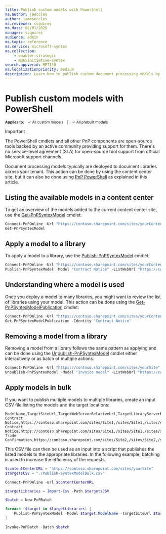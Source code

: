 ```yaml
---
title: Publish custom models with PowerShell
ms.author: jaeccles
author: jameseccles
ms.reviewer: ssquires
ms.date: 08/01/2025
manager: ssquires
audience: admin
ms.topic: reference
ms.service: microsoft-syntex
ms.collection: 
    - enabler-strategic
    - m365initiative-syntex
search.appverid: MET150
ms.localizationpriority: medium
description: Learn how to publish custom document processing models by using PowerShell.
---
```


# Publish custom models with PowerShell

<sup>**Applies to:**  &ensp; &#10003; All custom models &ensp; | &ensp; &#10003; All prebuilt models</sup>

> [!IMPORTANT]
> The PowerShell cmdlets and all other PnP components are open-source tools backed by an active community providing support for them. There's no service-level agreement (SLA) for open-source tool support from official Microsoft support channels.

Document processing models typically are deployed to document libraries across your tenant. This action can be done by using the content center site, but it can also be done using [PnP PowerShell](https://pnp.github.io/powershell/) as explained in this article.

## Listing the available models in a content center

To get an overview of the models added to the current content center site, use the [Get-PnPSyntexModel](https://pnp.github.io/powershell/cmdlets/Get-PnPSyntexModel.html) cmdlet:

```PowerShell
Connect-PnPOnline -Url "https://contoso.sharepoint.com/sites/yourContentCenter"
Get-PnPSyntexModel
```

## Apply a model to a library

To apply a model to a library, use the [Publish-PnPSyntexModel](https://pnp.github.io/powershell/cmdlets/Publish-PnPSyntexModel.html) cmdlet:

```PowerShell
Connect-PnPOnline -Url "https://contoso.sharepoint.com/sites/yourContentCenter"
Publish-PnPSyntexModel -Model "Contract Notice" -ListWebUrl "https://contoso.sharepoint.com/sites/finance" -List "Documents"
```

## Understanding where a model is used

Once you deploy a model to many libraries, you might want to review the list of libraries using your model. This action can be done using the [Get-PnPSyntexModelPublication](https://pnp.github.io/powershell/cmdlets/Get-PnPSyntexModelPublication.html) cmdlet:

```PowerShell
Connect-PnPOnline -Url "https://contoso.sharepoint.com/sites/yourContentCenter"
Get-PnPSyntexModelPublication -Identity "Contract Notice"
```

## Removing a model from a library

Removing a model from a library follows the same pattern as applying and can be done using the [Unpublish-PnPSyntexModel](https://pnp.github.io/powershell/cmdlets/Unpublish-PnPSyntexModel.html) cmdlet either interactively or as batch of multiple actions.

```PowerShell
Connect-PnPOnline -Url "https://contoso.sharepoint.com/sites/yourSite"
Unpublish-PnPSyntexModel -Model "Invoice model" -ListWebUrl "https://contoso.sharepoint.com/sites/finance" -List "Documents"
```

## Apply models in bulk

If you want to publish multiple models to multiple libraries, create an input CSV file listing the models and the target locations:

```CSV
ModelName,TargetSiteUrl,TargetWebServerRelativeUrl,TargetLibraryServerRelativeUrl
Contract Notice,https://contoso.sharepoint.com/sites/Site1,/sites/Site1,/sites/site1/shared%20documents
Contract Notice,https://contoso.sharepoint.com/sites/Site1,/sites/Site1,/sites/site1/other
Trade Confirmation,https://contoso.sharepoint.com/sites/Site2,/sites/Site2,/sites/site2/shared%20documents
```

This CSV file can then be used as an input into a script that publishes the listed models to the appropriate libraries. In the following example, batching is used to increase the efficiency of the requests.

```PowerShell
$contentCenterURL = "https://contoso.sharepoint.com/sites/yourSite"
$targetsCSV = "./Publish-SyntexModelBulk.csv"

Connect-PnPOnline -url $contentCenterURL

$targetLibraries = Import-Csv -Path $targetsCSV

$batch = New-PnPBatch

foreach ($target in $targetLibraries) {
    Publish-PnPSyntexModel -Model $target.ModelName -TargetSiteUrl $target.TargetSiteUrl -TargetWebServerRelativeUrl $target.TargetWebServerRelativeUrl -TargetLibraryServerRelativeUrl $target.TargetLibraryServerRelativeUrl -Batch $batch
}

Invoke-PnPBatch -Batch $batch
```
